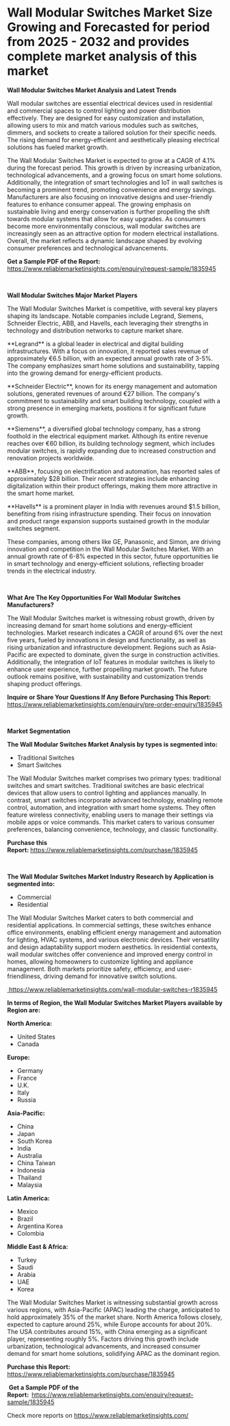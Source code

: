 <p><h1>Wall Modular Switches Market Size Growing and Forecasted for period from 2025 - 2032 and provides complete market analysis of this market</h1></p><p><strong>Wall Modular Switches Market Analysis and Latest Trends</strong></p>
<p><p>Wall modular switches are essential electrical devices used in residential and commercial spaces to control lighting and power distribution effectively. They are designed for easy customization and installation, allowing users to mix and match various modules such as switches, dimmers, and sockets to create a tailored solution for their specific needs. The rising demand for energy-efficient and aesthetically pleasing electrical solutions has fueled market growth.</p><p>The Wall Modular Switches Market is expected to grow at a CAGR of 4.1% during the forecast period. This growth is driven by increasing urbanization, technological advancements, and a growing focus on smart home solutions. Additionally, the integration of smart technologies and IoT in wall switches is becoming a prominent trend, promoting convenience and energy savings. Manufacturers are also focusing on innovative designs and user-friendly features to enhance consumer appeal. The growing emphasis on sustainable living and energy conservation is further propelling the shift towards modular systems that allow for easy upgrades. As consumers become more environmentally conscious, wall modular switches are increasingly seen as an attractive option for modern electrical installations. Overall, the market reflects a dynamic landscape shaped by evolving consumer preferences and technological advancements.</p></p>
<p><strong>Get a Sample PDF of the Report:&nbsp;</strong> <a href="https://www.reliablemarketinsights.com/enquiry/request-sample/1835945?utm_campaign=3523&utm_medium=2&utm_source=Github&utm_content=ia&utm_term=26032025&utm_id=wall-modular-switches">https://www.reliablemarketinsights.com/enquiry/request-sample/1835945</a></p>
<p>&nbsp;</p>
<p><strong>Wall Modular Switches Major Market Players</strong></p>
<p><p>The Wall Modular Switches Market is competitive, with several key players shaping its landscape. Notable companies include Legrand, Siemens, Schneider Electric, ABB, and Havells, each leveraging their strengths in technology and distribution networks to capture market share.</p><p>**Legrand** is a global leader in electrical and digital building infrastructures. With a focus on innovation, it reported sales revenue of approximately €6.5 billion, with an expected annual growth rate of 3-5%. The company emphasizes smart home solutions and sustainability, tapping into the growing demand for energy-efficient products.</p><p>**Schneider Electric**, known for its energy management and automation solutions, generated revenues of around €27 billion. The company's commitment to sustainability and smart building technology, coupled with a strong presence in emerging markets, positions it for significant future growth.</p><p>**Siemens**, a diversified global technology company, has a strong foothold in the electrical equipment market. Although its entire revenue reaches over €60 billion, its building technology segment, which includes modular switches, is rapidly expanding due to increased construction and renovation projects worldwide.</p><p>**ABB**, focusing on electrification and automation, has reported sales of approximately $28 billion. Their recent strategies include enhancing digitalization within their product offerings, making them more attractive in the smart home market.</p><p>**Havells** is a prominent player in India with revenues around $1.5 billion, benefiting from rising infrastructure spending. Their focus on innovation and product range expansion supports sustained growth in the modular switches segment.</p><p>These companies, among others like GE, Panasonic, and Simon, are driving innovation and competition in the Wall Modular Switches Market. With an annual growth rate of 6-8% expected in this sector, future opportunities lie in smart technology and energy-efficient solutions, reflecting broader trends in the electrical industry.</p></p>
<p>&nbsp;</p>
<p><strong>What Are The Key Opportunities For Wall Modular Switches Manufacturers?</strong></p>
<p><p>The Wall Modular Switches market is witnessing robust growth, driven by increasing demand for smart home solutions and energy-efficient technologies. Market research indicates a CAGR of around 6% over the next five years, fueled by innovations in design and functionality, as well as rising urbanization and infrastructure development. Regions such as Asia-Pacific are expected to dominate, given the surge in construction activities. Additionally, the integration of IoT features in modular switches is likely to enhance user experience, further propelling market growth. The future outlook remains positive, with sustainability and customization trends shaping product offerings.</p></p>
<p><strong>Inquire or Share Your Questions If Any Before Purchasing This Report:</strong> <a href="https://www.reliablemarketinsights.com/enquiry/pre-order-enquiry/1835945?utm_campaign=3523&utm_medium=2&utm_source=Github&utm_content=ia&utm_term=26032025&utm_id=wall-modular-switches">https://www.reliablemarketinsights.com/enquiry/pre-order-enquiry/1835945</a></p>
<p>&nbsp;</p>
<p><strong>Market Segmentation</strong></p>
<p><strong>The Wall Modular Switches Market Analysis by types is segmented into:</strong></p>
<p><ul><li>Traditional Switches</li><li>Smart Switches</li></ul></p>
<p><p>The Wall Modular Switches market comprises two primary types: traditional switches and smart switches. Traditional switches are basic electrical devices that allow users to control lighting and appliances manually. In contrast, smart switches incorporate advanced technology, enabling remote control, automation, and integration with smart home systems. They often feature wireless connectivity, enabling users to manage their settings via mobile apps or voice commands. This market caters to various consumer preferences, balancing convenience, technology, and classic functionality.</p></p>
<p><strong>Purchase this Report:&nbsp;</strong><a href="https://www.reliablemarketinsights.com/purchase/1835945?utm_campaign=3523&utm_medium=2&utm_source=Github&utm_content=ia&utm_term=26032025&utm_id=wall-modular-switches">https://www.reliablemarketinsights.com/purchase/1835945</a></p>
<p>&nbsp;</p>
<p><strong>The Wall Modular Switches Market Industry Research by Application is segmented into:</strong></p>
<p><ul><li>Commercial</li><li>Residential</li></ul></p>
<p><p>The Wall Modular Switches Market caters to both commercial and residential applications. In commercial settings, these switches enhance office environments, enabling efficient energy management and automation for lighting, HVAC systems, and various electronic devices. Their versatility and design adaptability support modern aesthetics. In residential contexts, wall modular switches offer convenience and improved energy control in homes, allowing homeowners to customize lighting and appliance management. Both markets prioritize safety, efficiency, and user-friendliness, driving demand for innovative switch solutions.</p></p>
<p><a href="https://www.reliablemarketinsights.com/wall-modular-switches-r1835945?utm_campaign=3523&utm_medium=2&utm_source=Github&utm_content=ia&utm_term=26032025&utm_id=wall-modular-switches">&nbsp;https://www.reliablemarketinsights.com/wall-modular-switches-r1835945</a></p>
<p><strong>In terms of Region, the Wall Modular Switches Market Players available by Region are:</strong></p>
<p>
    <p> <strong> North America: </strong>
        <ul>
            <li>United States</li>
            <li>Canada</li>
        </ul>
        </p> 
    <p> <strong> Europe: </strong>
        <ul>
            <li>Germany</li>
            <li>France</li>
            <li>U.K.</li>
            <li>Italy</li>
            <li>Russia</li>
        </ul>
        </p> 
    <p> <strong> Asia-Pacific: </strong>
        <ul>
            <li>China</li>
            <li>Japan</li>
            <li>South Korea</li>
            <li>India</li>
            <li>Australia</li>
            <li>China Taiwan</li>
            <li>Indonesia</li>
            <li>Thailand</li>
            <li>Malaysia</li>
        </ul>
        </p> 
    <p> <strong> Latin America: </strong>
        <ul>
            <li>Mexico</li>
            <li>Brazil</li>
            <li>Argentina Korea</li>
            <li>Colombia</li>
        </ul>
        </p> 
    <p> <strong> Middle East & Africa: </strong>
        <ul>
            <li>Turkey</li>
            <li>Saudi</li>
            <li>Arabia</li>
            <li>UAE</li>
            <li>Korea</li>
        </ul>
    </p>
    </p>
<p><p>The Wall Modular Switches Market is witnessing substantial growth across various regions, with Asia-Pacific (APAC) leading the charge, anticipated to hold approximately 35% of the market share. North America follows closely, expected to capture around 25%, while Europe accounts for about 20%. The USA contributes around 15%, with China emerging as a significant player, representing roughly 5%. Factors driving this growth include urbanization, technological advancements, and increased consumer demand for smart home solutions, solidifying APAC as the dominant region.</p></p>
<p><strong>Purchase this Report: </strong><a href="https://www.reliablemarketinsights.com/purchase/1835945?utm_campaign=3523&utm_medium=2&utm_source=Github&utm_content=ia&utm_term=26032025&utm_id=wall-modular-switches">https://www.reliablemarketinsights.com/purchase/1835945</a></p>
<p>&nbsp;<strong>Get a Sample PDF of the Report:&nbsp;&nbsp;</strong><a href="https://www.reliablemarketinsights.com/enquiry/request-sample/1835945?utm_campaign=3523&utm_medium=2&utm_source=Github&utm_content=ia&utm_term=26032025&utm_id=wall-modular-switches">https://www.reliablemarketinsights.com/enquiry/request-sample/1835945</a></p>
<p><strong></strong></p>
<p>Check more reports on <a href="https://www.reliablemarketinsights.com/?utm_campaign=3523&utm_medium=2&utm_source=Github&utm_content=ia&utm_term=26032025&utm_id=wall-modular-switches">https://www.reliablemarketinsights.com/</a></p>